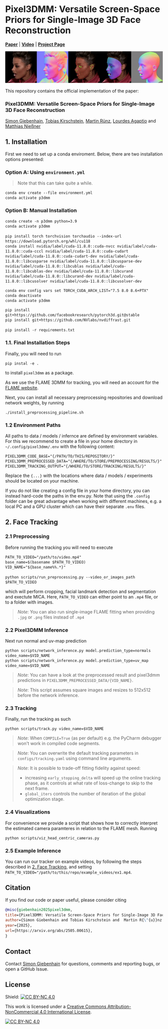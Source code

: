 #  Pixel3DMM: Versatile Screen-Space Priors for Single-Image 3D Face Reconstruction
[**Paper**](https://arxiv.org/abs/2505.00615) | [**Video**](https://www.youtube.com/watch?v=BwxwEXJwUDc) | [**Project Page**](https://simongiebenhain.github.io/pixel3dmm/) <br>

<div style="text-align: center">
<img src="media/banner.gif" />
</div>

This repository contains the official implementation of the paper:

### Pixel3DMM: Versatile Screen-Space Priors for Single-Image 3D Face Reconstruction
[Simon Giebenhain](https://simongiebenhain.github.io/), 
[Tobias Kirschstein](https://niessnerlab.org/members/tobias_kirschstein/profile.html), 
[Martin Rünz](https://www.martinruenz.de/), 
[Lourdes Agaptio](https://scholar.google.com/citations?user=IRMX4-4AAAAJ&hl=en) and 
[Matthias Nießner](https://niessnerlab.org/members/matthias_niessner/profile.html)  



## 1. Installation 

First we need to set up a conda enviroment. Below, there are two installation options presented:

### Option A: Using `environment.yml`
> Note that this can take quite a while.
```
conda env create --file environment.yml
conda activate p3dmm 
```

### Option B: Manual Installation

```
conda create -n p3dmm python=3.9
conda activate p3dmm

pip install torch torchvision torchaudio --index-url https://download.pytorch.org/whl/cu118
conda install nvidia/label/cuda-11.8.0::cuda-nvcc nvidia/label/cuda-11.8.0::cuda-cccl nvidia/label/cuda-11.8.0::cuda-cudart nvidia/label/cuda-11.8.0::cuda-cudart-dev nvidia/label/cuda-11.8.0::libcusparse nvidia/label/cuda-11.8.0::libcusparse-dev nvidia/label/cuda-11.8.0::libcublas nvidia/label/cuda-11.8.0::libcublas-dev nvidia/label/cuda-11.8.0::libcurand nvidia/label/cuda-11.8.0::libcurand-dev nvidia/label/cuda-11.8.0::libcusolver nvidia/label/cuda-11.8.0::libcusolver-dev
```

```
conda env config vars set TORCH_CUDA_ARCH_LIST="7.5 8.0 8.6+PTX"
conda deactivate 
conda activate p3dmm
```


```
pip install git+https://github.com/facebookresearch/pytorch3d.git@stable
pip install git+https://github.com/NVlabs/nvdiffrast.git

pip install -r requirements.txt
```

### 1.1. Final Installation Steps

Finally, you will need to run
```
pip instal -e .
```
to install `pixel3dmm` as a package.

As we use the FLAME 3DMM for tracking, you will need an account for the [FLAME website](https://flame.is.tue.mpg.de/).

Next, you can install all necessary preprocessing repositories and download network weights, by running
```
./install_preprocessing_pipeline.sh
```

### 1.2 Environment Paths

All paths to data / models / infernce are defined by environment variables.
For this we recommend to create a file in your home directory in `~/.config/pixel3dmm/.env` with the following content:
```
PIXEL3DMM_CODE_BASE="{/PATH/TO/THIS/REPOSITORY/}"
PIXEL3DMM_PREPROCESSED_DATA="{/WHERE/TO/STORE/PREPROCESSING/RESULTS/}"
PIXEL3DMM_TRACKING_OUTPUT="{/WHERE/TO/STORE/TRACKING/RESULTS/}"
```
Replace the `{...}` with the locations where data / models / experiments should be located on your machine.

If you do not like creating a config file in your home directory, you can instead hard-code the paths in the env.py. 
Note that using the `.config` folder can be great advantage when working with different machines, e.g. a local PC and a GPU cluster which can have their separate `.env` files.

## 2. Face Tracking

### 2.1 Preprocessing
Before running the tracking you will need to execute

```
PATH_TO_VIDEO="/path/to/video.mp4"
base_name=$(basename $PATH_TO_VIDEO)
VID_NAME="${base_name%%.*}"

python scripts/run_preprocessing.py --video_or_images_path $PATH_TO_VIDEO
````
which will perform cropping, facial landmark detection and segmentation and exectute MICA.
Here, `PATH_TO_VIDEO` can either point to an `.mp4` file, or to a folder with images.

> *Note*: You can also run single-image FLAME fitting when providing `.jpg` or `.png` files instead of `.mp4`

### 2.2 Pixel3DMM Inference
Next run normal and uv-map prediction
````
python scripts/network_inference.py model.prediction_type=normals video_name=$VID_NAME
python scripts/network_inference.py model.prediction_type=uv_map video_name=$VID_NAME
````

> *Note*: You can have a look at the preprocessed result and pixel3dmm predictions in `PIXEL3DMM_PREPROCESSED_DATA/{VID_NAME}`. 


> *Note*: This script assumes square images and resizes to 512x512 before the network inference.

### 2.3 Tracking
Finally, run the tracking as such
```
python scripts/track.py video_name=$VID_NAME
```

> *Note*: When `COMPILE=True` (as per default) e.g. the PyCharm debugger won't work in compiled code segments.

> *Note*: You can overwrite the default tracking parameters in `configs/tracking.yaml` using command line arguments. 


> *Note*: It is possible to trade-off fitting fidelity against speed: 
> - increasing `early_stopping_delta` will speed up the online tracking phase, as it controls at what rate of loss-change to skip to the next frame.
> - `global_iters` controls the number of iteration of the global optimization stage.
### 2.4 Visualizations

For convenience we provide a script that shows how to correctly interpret the estimated camera paramteres in relation to the FLAME mesh.
Running
````
python scripts/viz_head_centric_cameras.py 
````

### 2.5 Example Inference
You can run our tracker on example videos, by following the steps described in [2. Face Tracking](#2-face-tracking), and setting `PATH_TO_VIDEO="/path/to/this/repo/example_videos/ex1.mp4`.



## Citation

If you find our code or paper useful, please consider citing
```bibtex
@misc{giebenhain2025pixel3dmm,
title={Pixel3DMM: Versatile Screen-Space Priors for Single-Image 3D Face Reconstruction},
author={Simon Giebenhain and Tobias Kirschstein and  Martin R{\"{u}}nz and Lourdes Agapito and Matthias Nie{\ss}ner},
year={2025},
url={https://arxiv.org/abs/2505.00615},
}
```

## Contact

Contact [Simon Giebenhain](mailto:simon.giebenhain@tum.de) for questions, comments and reporting bugs, or open a GitHub Issue.


## License 
Shield: [![CC BY-NC 4.0][cc-by-nc-shield]][cc-by-nc]

This work is licensed under a
[Creative Commons Attribution-NonCommercial 4.0 International License][cc-by-nc].

[![CC BY-NC 4.0][cc-by-nc-image]][cc-by-nc]

[cc-by-nc]: https://creativecommons.org/licenses/by-nc/4.0/
[cc-by-nc-image]: https://licensebuttons.net/l/by-nc/4.0/88x31.png
[cc-by-nc-shield]: https://img.shields.io/badge/License-CC%20BY--NC%204.0-lightgrey.svg
